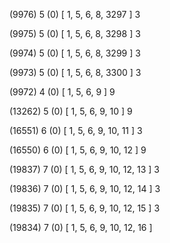 (9976) 5 (0) [ 1, 5, 6, 8, 3297 ] 3 


(9975) 5 (0) [ 1, 5, 6, 8, 3298 ] 3 


(9974) 5 (0) [ 1, 5, 6, 8, 3299 ] 3 


(9973) 5 (0) [ 1, 5, 6, 8, 3300 ] 3 


(9972) 4 (0) [ 1, 5, 6, 9 ] 9 


(13262) 5 (0) [ 1, 5, 6, 9, 10 ] 9 


(16551) 6 (0) [ 1, 5, 6, 9, 10, 11 ] 3 


(16550) 6 (0) [ 1, 5, 6, 9, 10, 12 ] 9 


(19837) 7 (0) [ 1, 5, 6, 9, 10, 12, 13 ] 3 


(19836) 7 (0) [ 1, 5, 6, 9, 10, 12, 14 ] 3 


(19835) 7 (0) [ 1, 5, 6, 9, 10, 12, 15 ] 3 


(19834) 7 (0) [ 1, 5, 6, 9, 10, 12, 16 ]  

